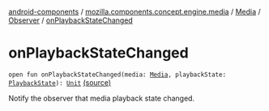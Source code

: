 [android-components](../../../index.md) / [mozilla.components.concept.engine.media](../../index.md) / [Media](../index.md) / [Observer](index.md) / [onPlaybackStateChanged](./on-playback-state-changed.md)

# onPlaybackStateChanged

`open fun onPlaybackStateChanged(media: `[`Media`](../index.md)`, playbackState: `[`PlaybackState`](../-playback-state/index.md)`): `[`Unit`](https://kotlinlang.org/api/latest/jvm/stdlib/kotlin/-unit/index.html) [(source)](https://github.com/mozilla-mobile/android-components/blob/master/components/concept/engine/src/main/java/mozilla/components/concept/engine/media/Media.kt#L57)

Notify the observer that media playback state changed.

